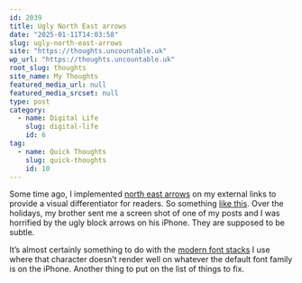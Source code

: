 ```yaml
---
id: 2039
title: Ugly North East arrows
date: "2025-01-11T14:03:58"
slug: ugly-north-east-arrows
site: "https://thoughts.uncountable.uk"
wp_url: "https://thoughts.uncountable.uk"
root_slug: thoughts
site_name: My Thoughts
featured_media_url: null
featured_media_srcset: null
type: post
category:
  - name: Digital Life
    slug: digital-life
    id: 6
tag:
  - name: Quick Thoughts
    slug: quick-thoughts
    id: 10
---
```



<p>Some time ago, I implemented <a href="https://thoughts.uncountable.uk/styling-external-links/" data-type="post" data-id="1504">north east arrows</a> on my external links to provide a visual differentiator for readers.  So something <a href="https://dursleygreen.org.uk/">like this</a>. Over the holidays, my brother sent me a screen shot of one of my posts and I was horrified by the ugly block arrows on his iPhone.  They are supposed to be subtle.</p>



<p>It&#8217;s almost certainly something to do with the <a href="https://thoughts.uncountable.uk/modern-font-stack/" data-type="post" data-id="1497">modern font stacks</a> I use where that character doesn&#8217;t render well on whatever the default font family is on the iPhone.  Another thing to put on the list of things to fix.</p>
